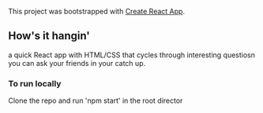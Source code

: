 This project was bootstrapped with [Create React App](https://github.com/facebook/create-react-app).

## How's it hangin'

a quick React app with HTML/CSS that cycles through interesting questiosn you can ask your friends in your catch up.

### To run locally

Clone the repo and run 'npm start' in the root director

